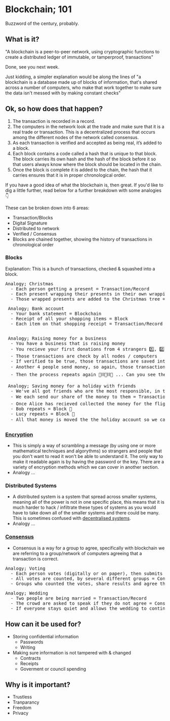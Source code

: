 # Blockchain; 101

Buzzword of the century, probably.

## What is it?

"A blockchain is a peer-to-peer network, using cryptographic functions to create a distributed ledger of immutable, or tamperproof, transactions"

Done, see you next week.

Just kidding, a simpler explanation would be along the lines of "a blockchain is a database made up of blocks of information, that's shared across a number of computers, who make that work together to make sure the data isn't messed with by making constant checks"

## Ok, so how does that happen?

1. The transaction is recorded in a record.
2. The computers in the network look at the trade and make sure that it is a real trade or transaction. This is a decentralized process that occurs among the different nodes of the network called consensus.
3. As each transaction is verified and accepted as being real, it’s added to a block.
4. Each block contains a code called a hash that is unique to that block. The block carries its own hash and the hash of the block before it so that users always know where the block should be located in the chain.
5. Once the block is complete it is added to the chain, the hash that it carries ensures that it is in proper chronological order.

If you have a good idea of what the blockchain is, then great. If you'd like to dig a little further, read below for a further breakdown with some analogies 👇

These can be broken down into 6 areas:

- Transaction/Blocks
- Digital Signature
- Distributed to network
- Verified / Consensus
- Blocks are chained together, showing the history of transactions in chronological order

### Blocks

Explanation:
This is a bunch of transactions, checked & squashed into a block.

<pre>
Analogy; Christmas
  - Each person getting a present = Transaction/Record
  - Each present wrapping their presents in their own wrapping paper (grandparents always use the same wrapping paper, every year 😅) = Block
  - Those wrapped presents are added to the Christmas tree = Blockchain
</pre>

<pre>
 Analogy; Bank account
  - Your bank statement = Blockchain
  - Receipt of all your shopping items = Block
  - Each item on that shopping receipt = Transaction/Record
 </pre>

 <pre>
 Analogy; Raising money for a business
  - You have a business that is raising money
  - You recieve your first donations from 4 strangers 1️⃣, 2️⃣, 3️⃣ & 4️⃣
  - Those transactions are check by all nodes / computers
  - If verified to be true, those transactions are saved into a block 🔢
  - Another 4 people send money, so again, those transactions are checked and another block is created to fit those new transactions 🔢⛓🔢
  - Then the process repeats again 🔢⛓🔢⛓🔢 ... Can you see the block & chains ... blockchain forming?
</pre>

<pre>
 Analogy; Saving money for a holiday with friends
  - We've all got friends who are the most responsible, in this example we'll name them Alice, Bob, Lucy & Alejandro. They're each responsible for collecting money for a different thing, let's say flights, hotel & activities.
  - We each send our share of the money to them = Transaction/Record 1️⃣, 2️⃣, 3️⃣ & 4️⃣
  - Once Alice has recieved collected the money for the flights she'll check and everyone has paid = Block 🔢
  - Bob repeats = Block 🔢
  - Lucy repeats = Block 🔢
  - All that money is moved the the holiday account so we can go on a great holiday ☀ 🍹 = Blockchain 🔢⛓🔢⛓🔢
</pre>

### [Encryption](/encryption)

- This is simply a way of scrambling a message (by using one or more mathematical techniques and algorythms) so strangers and people that you don't want to read it won't be able to understand it. The only way to make it readable again is by having the password or the key. There are a variety of encryption methods which we can cover in another section.
- Analogy ...

### Distributed Systems

- A distributed system is a system that spread across smaller systems, meaning all of the power is not in one specific place, this means that it is much harder to hack / infiltrate these types of systems as you would have to take down all of the smaller systems and there could be many. This is sometimes confused with [decentralised systems](/decentralisation).
- Analogy ...

### [Consensus](/consensus)

- Consensus is a way for a group to agree, specifically with blockchain we are referring to a group/network of computers agreeing that a transaction is correct.

<pre>
Analogy; Voting
  - Each person votes (digitally or on paper), then submits their vote = Transaction/Record
  - All votes are counted, by several different groups = Consensus method
  - Groups who counted the votes, share results and agree the numbers are correct = Consensus reached
</pre>

<pre>
Analogy; Wedding
  - Two people are being married = Transaction/Record
  - The crowd are asked to speak if they do not agree = Consensus method
  - If everyone stays quiet and allows the wedding to continue a non-verbal agreement has been reached = Consensus reached
</pre>

## How can it be used for?

- Storing confidential information
  - Passwords
  - Writing
- Making sure information is not tampered with & changed
  - Contracts
  - Receipts
  - Goverment or council spending

## Why is it important?

- Trustless
- Tranparancy
- Freedom
- Privacy
